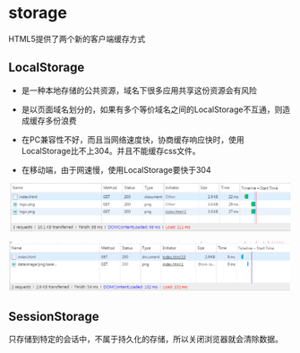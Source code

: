 # storage

HTML5提供了两个新的客户端缓存方式

## LocalStorage

* 是一种本地存储的公共资源，域名下很多应用共享这份资源会有风险

* 是以页面域名划分的，如果有多个等价域名之间的LocalStorage不互通，则造成缓存多份浪费

* 在PC兼容性不好，而且当网络速度快，协商缓存响应快时，使用LocalStorage比不上304。并且不能缓存css文件。

* 在移动端，由于网速慢，使用LocalStorage要快于304

![localstorage1](../../image/localstorage1.png)

![localstorage2](../../image/localstorage2.png)

## SessionStorage

只存储到特定的会话中，不属于持久化的存储，所以关闭浏览器就会清除数据。
